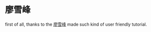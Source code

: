 # 廖雪峰
first of all, thanks to the 
[廖雪峰](https://www.liaoxuefeng.com/wiki/1016959663602400#0)
made such kind of user friendly 
tutorial. 

